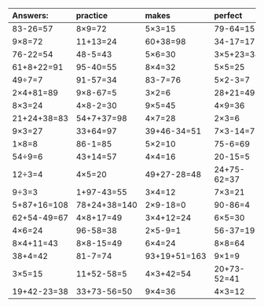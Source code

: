 | Answers: | practice | makes | perfect | ! |
| :--- | :--- | :--- | :--- | :--- |
| 83-26=57 | 8×9=72 | 5×3=15 | 79-64=15 | 2×6=12 | 
| 9×8=72 | 11+13=24 | 60+38=98 | 34-17=17 | 72+10=82 | 
| 76-22=54 | 48-5=43 | 5×6=30 | 3×5+23=38 | 88-42=46 | 
| 61+8+22=91 | 95-40=55 | 8×4=32 | 5×5=25 | 14+29=43 | 
| 49÷7=7 | 91-57=34 | 83-7=76 | 5×2-3=7 | 6×9-48=6 | 
| 2×4+81=89 | 9×8-67=5 | 3×2=6 | 28+21=49 | 60-59=1 | 
| 8×3=24 | 4×8-2=30 | 9×5=45 | 4×9=36 | 7×7=49 | 
| 21+24+38=83 | 54+7+37=98 | 4×7=28 | 2×3=6 | 5×8=40 | 
| 9×3=27 | 33+64=97 | 39+46-34=51 | 7×3-14=7 | 9+44-20=33 | 
| 1×8=8 | 86-1=85 | 5×2=10 | 75-6=69 | 4+5+64=73 | 
| 54÷9=6 | 43+14=57 | 4×4=16 | 20-15=5 | 66+33+29=128 | 
| 12÷3=4 | 4×5=20 | 49+27-28=48 | 24+75-62=37 | 71-65=6 | 
| 9÷3=3 | 1+97-43=55 | 3×4=12 | 7×3=21 | 26+65+18=109 | 
| 5+87+16=108 | 78+24+38=140 | 2×9-18=0 | 90-86=4 | 5×4=20 | 
| 62+54-49=67 | 4×8+17=49 | 3×4+12=24 | 6×5=30 | 9×6=54 | 
| 4×6=24 | 96-58=38 | 2×5-9=1 | 56-37=19 | 9×9=81 | 
| 8×4+11=43 | 8×8-15=49 | 6×4=24 | 8×8=64 | 83+52-32=103 | 
| 38+4=42 | 81-7=74 | 93+19+51=163 | 9×1=9 | 48÷8=6 | 
| 3×5=15 | 11+52-58=5 | 4×3+42=54 | 20+73-52=41 | 38+25=63 | 
| 19+42-23=38 | 33+73-56=50 | 9×4=36 | 4×3=12 | 2×5=10 | 
